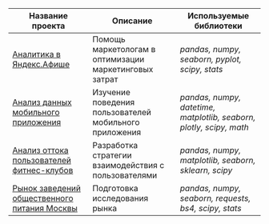 Название проекта | Описание | Используемые библиотеки
--- | --- | ---
[Аналитика в Яндекс.Афише](https://github.com/Niavi13/Projects/tree/master/afisha) | Помощь маркетологам в оптимизации маркетинговых затрат | *pandas, numpy, seaborn, pyplot, scipy, stats*
[Анализ данных мобильного приложения](https://github.com/Niavi13/Projects/tree/master/analiz_dannyh_v_mobil'nom_prilozhenii) | Изучение поведения пользователей мобильного приложения | *pandas, numpy, datetime, matplotlib, seaborn, plotly, scipy, math*
[Анализ оттока пользователей фитнес-клубов](https://github.com/Niavi13/Projects/tree/master/analiz_ottoka_pol'zovatelej_fitnes-klubov) | Разработка стратегии взаимодействия с пользователями | *pandas, numpy, matplotlib, seaborn, sklearn, scipy*
[Рынок заведений общественного питания Москвы](https://github.com/Niavi13/Projects/tree/master/rynok_zavedenij_obshchestvennogo_pitaniya_Moskvy) | Подготовка исследования рынка | *pandas, numpy, seaborn, requests, bs4, scipy, stats*






```python

```
